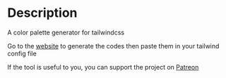 # Description

A color palette generator for tailwindcss

Go to the [website](https://highsea.nostrorom.com) to generate the codes then paste them in your tailwind config file

If the tool is useful to you, you can support the project on [Patreon](https://www.patreon.com/nosdev)

